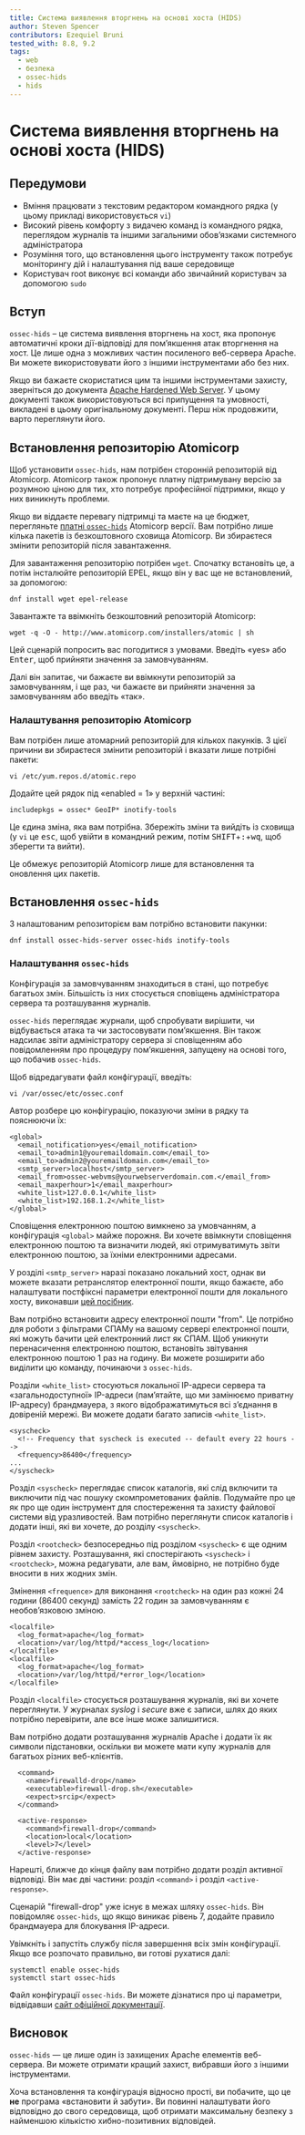 ```yaml
---
title: Система виявлення вторгнень на основі хоста (HIDS)
author: Steven Spencer
contributors: Ezequiel Bruni
tested_with: 8.8, 9.2
tags:
  - web
  - безпека
  - ossec-hids
  - hids
---
```


# Система виявлення вторгнень на основі хоста (HIDS)

## Передумови

* Вміння працювати з текстовим редактором командного рядка (у цьому прикладі використовується `vi`)
* Високий рівень комфорту з видачею команд із командного рядка, переглядом журналів та іншими загальними обов’язками системного адміністратора
* Розуміння того, що встановлення цього інструменту також потребує моніторингу дій і налаштування під ваше середовище
* Користувач root виконує всі команди або звичайний користувач за допомогою `sudo`

## Вступ

`ossec-hids` – це система виявлення вторгнень на хост, яка пропонує автоматичні кроки дії-відповіді для пом’якшення атак вторгнення на хост. Це лише одна з можливих частин посиленого веб-сервера Apache. Ви можете використовувати його з іншими інструментами або без них.

Якщо ви бажаєте скористатися цим та іншими інструментами захисту, зверніться до документа [Apache Hardened Web Server](index.md). У цьому документі також використовуються всі припущення та умовності, викладені в цьому оригінальному документі. Перш ніж продовжити, варто переглянути його.

## Встановлення репозиторію Atomicorp

Щоб установити `ossec-hids`, нам потрібен сторонній репозиторій від Atomicorp. Atomicorp також пропонує платну підтримувану версію за розумною ціною для тих, хто потребує професійної підтримки, якщо у них виникнуть проблеми.

Якщо ви віддаєте перевагу підтримці та маєте на це бюджет, перегляньте [платні `ossec-hids`](https://atomicorp.com/atomic-enterprise-ossec/) Atomicorp версії. Вам потрібно лише кілька пакетів із безкоштовного сховища Atomicorp. Ви збираєтеся змінити репозиторій після завантаження.

Для завантаження репозиторію потрібен `wget`. Спочатку встановіть це, а потім інсталюйте репозиторій EPEL, якщо він у вас ще не встановлений, за допомогою:

```
dnf install wget epel-release
```

Завантажте та ввімкніть безкоштовний репозиторій Atomicorp:

```
wget -q -O - http://www.atomicorp.com/installers/atomic | sh
```

Цей сценарій попросить вас погодитися з умовами. Введіть «yes» або <kbd>Enter</kbd>, щоб прийняти значення за замовчуванням.

Далі він запитає, чи бажаєте ви ввімкнути репозиторій за замовчуванням, і ще раз, чи бажаєте ви прийняти значення за замовчуванням або введіть «так».

### Налаштування репозиторію Atomicorp

Вам потрібен лише атомарний репозиторій для кількох пакунків. З цієї причини ви збираєтеся змінити репозиторій і вказати лише потрібні пакети:

```
vi /etc/yum.repos.d/atomic.repo
```

Додайте цей рядок під «enabled = 1» у верхній частині:

```
includepkgs = ossec* GeoIP* inotify-tools
```

Це єдина зміна, яка вам потрібна. Збережіть зміни та вийдіть із сховища (у `vi` це <kbd>esc</kbd>, щоб увійти в командний режим, потім <kbd>SHIFT</kbd>+<kbd>:</kbd>+<kbd>wq</kbd>, щоб зберегти та вийти).

Це обмежує репозиторій Atomicorp лише для встановлення та оновлення цих пакетів.

## Встановлення `ossec-hids`

З налаштованим репозиторієм вам потрібно встановити пакунки:

```
dnf install ossec-hids-server ossec-hids inotify-tools
```

### Налаштування `ossec-hids`

Конфігурація за замовчуванням знаходиться в стані, що потребує багатьох змін. Більшість із них стосується сповіщень адміністратора сервера та розташування журналів.

`ossec-hids` переглядає журнали, щоб спробувати вирішити, чи відбувається атака та чи застосовувати пом’якшення. Він також надсилає звіти адміністратору сервера зі сповіщенням або повідомленням про процедуру пом’якшення, запущену на основі того, що побачив `ossec-hids`.

Щоб відредагувати файл конфігурації, введіть:

```
vi /var/ossec/etc/ossec.conf
```

Автор розбере цю конфігурацію, показуючи зміни в рядку та пояснюючи їх:

```
<global>
  <email_notification>yes</email_notification>  
  <email_to>admin1@youremaildomain.com</email_to>
  <email_to>admin2@youremaildomain.com</email_to>
  <smtp_server>localhost</smtp_server>
  <email_from>ossec-webvms@yourwebserverdomain.com.</email_from>
  <email_maxperhour>1</email_maxperhour>
  <white_list>127.0.0.1</white_list>
  <white_list>192.168.1.2</white_list>
</global>
```

Сповіщення електронною поштою вимкнено за умовчанням, а конфігурація `<global>` майже порожня. Ви хочете ввімкнути сповіщення електронною поштою та визначити людей, які отримуватимуть звіти електронною поштою, за їхніми електронними адресами.

У розділі `<smtp_server>` наразі показано локальний хост, однак ви можете вказати ретранслятор електронної пошти, якщо бажаєте, або налаштувати постфіксні параметри електронної пошти для локального хосту, виконавши [цей посібник](../../email/postfix_reporting.md).

Вам потрібно встановити адресу електронної пошти "from". Це потрібно для роботи з фільтрами СПАМу на вашому сервері електронної пошти, які можуть бачити цей електронний лист як СПАМ. Щоб уникнути перенасичення електронною поштою, встановіть звітування електронною поштою 1 раз на годину. Ви можете розширити або виділити цю команду, починаючи з `ossec-hids`.

Розділи `<white_list>` стосуються локальної IP-адреси сервера та «загальнодоступної» IP-адреси (пам’ятайте, що ми замінюємо приватну IP-адресу) брандмауера, з якого відображатимуться всі з’єднання в довіреній мережі. Ви можете додати багато записів `<white_list>`.

```
<syscheck>
  <!-- Frequency that syscheck is executed -- default every 22 hours -->
  <frequency>86400</frequency>
...
</syscheck>
```

Розділ `<syscheck>` переглядає список каталогів, які слід включити та виключити під час пошуку скомпрометованих файлів. Подумайте про це як про ще один інструмент для спостереження та захисту файлової системи від уразливостей. Вам потрібно переглянути список каталогів і додати інші, які ви хочете, до розділу `<syscheck>`.

Розділ `<rootcheck>` безпосередньо під розділом `<syscheck>` є ще одним рівнем захисту. Розташування, які спостерігають `<syscheck>` і `<rootcheck>`, можна редагувати, але вам, ймовірно, не потрібно буде вносити в них жодних змін.

Змінення `<frequence>` для виконання `<rootcheck>` на один раз кожні 24 години (86400 секунд) замість 22 годин за замовчуванням є необов’язковою зміною.

```
<localfile>
  <log_format>apache</log_format>
  <location>/var/log/httpd/*access_log</location>
</localfile>
<localfile>
  <log_format>apache</log_format>
  <location>/var/log/httpd/*error_log</location>
</localfile>
```

Розділ `<localfile>` стосується розташування журналів, які ви хочете переглянути. У журналах _syslog_ і _secure_ вже є записи, шлях до яких потрібно перевірити, але все інше може залишитися.

Вам потрібно додати розташування журналів Apache і додати їх як символи підстановки, оскільки ви можете мати купу журналів для багатьох різних веб-клієнтів.

```
  <command>
    <name>firewalld-drop</name>
    <executable>firewall-drop.sh</executable>
    <expect>srcip</expect>
  </command>

  <active-response>
    <command>firewall-drop</command>
    <location>local</location>
    <level>7</level>
  </active-response>
```

Нарешті, ближче до кінця файлу вам потрібно додати розділ активної відповіді. Він має дві частини: розділ `<command>` і розділ `<active-response>`.

Сценарій "firewall-drop" уже існує в межах шляху `ossec-hids`. Він повідомляє `ossec-hids`, що якщо виникає рівень 7, додайте правило брандмауера для блокування IP-адреси.

Увімкніть і запустіть службу після завершення всіх змін конфігурації. Якщо все розпочато правильно, ви готові рухатися далі:

```
systemctl enable ossec-hids
systemctl start ossec-hids
```

Файл конфігурації `ossec-hids`. Ви можете дізнатися про ці параметри, відвідавши [сайт офіційної документації](https://www.ossec.net/docs/).

## Висновок

`ossec-hids` — це лише один із захищених Apache елементів веб-сервера. Ви можете отримати кращий захист, вибравши його з іншими інструментами.

Хоча встановлення та конфігурація відносно прості, ви побачите, що це **не** програма «встановити й забути». Ви повинні налаштувати його відповідно до свого середовища, щоб отримати максимальну безпеку з найменшою кількістю хибно-позитивних відповідей.
